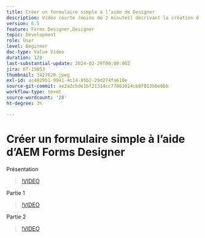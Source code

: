 ```yaml
---
title: Créer un formulaire simple à l’aide de Designer
description: Vidéo courte (moins de 2 minutes) décrivant la création d’un formulaire simple
version: 6.5
feature: Forms Designer,Designer
topic: Development
role: User
level: Beginner
doc-type: Value Video
duration: 128
last-substantial-update: 2024-02-29T00:00:00Z
jira: KT-15053
thumbnail: 3427620.jpeg
exl-id: ac482951-9941-4c14-95b2-29d274fa610e
source-git-commit: ae2a2cbde1bf21314cc77863014cb0f013b6e0bb
workflow-type: tm+mt
source-wordcount: '28'
ht-degree: 3%

---
```


# Créer un formulaire simple à l’aide d’AEM Forms Designer

Présentation

>[!VIDEO](https://video.tv.adobe.com/v/3427622/?learn=on)

Partie 1

>[!VIDEO](https://video.tv.adobe.com/v/3427620/?learn=on)

Partie 2

>[!VIDEO](https://video.tv.adobe.com/v/3427621/?learn=on)
